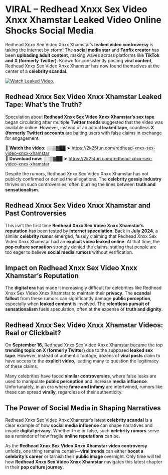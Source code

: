 # VIRAL – Redhead Xnxx Sex Video Xnxx Xhamstar Leaked Video Online Shocks Social Media 

Redhead Xnxx Sex Video Xnxx Xhamstar’s **leaked video controversy** is taking the internet by storm! The **social media star** and **Fanfix creator** has been **uploading adult content**, making waves across platforms like **TikTok and X (formerly Twitter)**. Known for consistently posting **viral content**, Redhead Xnxx Sex Video Xnxx Xhamstar has now found themselves at the center of a **celebrity scandal**.  

[![Watch Leaked Video.](https://miro.medium.com/v2/resize:fit:828/format:webp/1*cilzJN44JGOrTw9NJCrNHA.gif "Watch Leaked Video")](https://2k25fun.com/redhead-xnxx-sex-video-xnxx-xhamstar)

## **Redhead Xnxx Sex Video Xnxx Xhamstar Leaked Tape: What’s the Truth?**  
Speculation about **Redhead Xnxx Sex Video Xnxx Xhamstar’s sex tape** began circulating after multiple **Twitter trends** suggested that the video was available online. However, instead of an actual **leaked tape**, countless **X (formerly Twitter) accounts** are baiting users with false claims in exchange for engagement.  

🔹 **Watch the video:** ░░▒▓██ ➤ https://2k25fun.com/redhead-xnxx-sex-video-xnxx-xhamstar  
🔹 **Download now:** ░░▒▓██ ➤ https://2k25fun.com/redhead-xnxx-sex-video-xnxx-xhamstar  

Despite the rumors, Redhead Xnxx Sex Video Xnxx Xhamstar has not publicly confirmed or denied the allegations. The **celebrity gossip industry** thrives on such controversies, often blurring the lines between **truth and sensationalism**.  

## **Redhead Xnxx Sex Video Xnxx Xhamstar and Past Controversies**  
This isn’t the first time **Redhead Xnxx Sex Video Xnxx Xhamstar’s reputation** has been tested by **internet speculation**. Back in **July 2024**, a similar **celebrity rumor** emerged, falsely claiming that Redhead Xnxx Sex Video Xnxx Xhamstar had an **explicit video leaked online**. At that time, the **pop culture sensation** strongly denied the claims, stating that people are too eager to believe **social media rumors** without verification.  

## **Impact on Redhead Xnxx Sex Video Xnxx Xhamstar’s Reputation**  
The **digital era** has made it increasingly difficult for celebrities like Redhead Xnxx Sex Video Xnxx Xhamstar to maintain their **privacy**. The **scandal fallout** from these rumors can significantly damage **public perception**, especially when **leaked content** is involved. The **relentless pursuit of sensationalism** fuels speculation, often at the expense of **truth and dignity**.  

## **Redhead Xnxx Sex Video Xnxx Xhamstar Videos: Real or Clickbait?**  
On **September 16**, Redhead Xnxx Sex Video Xnxx Xhamstar became the top **trending topic on X (formerly Twitter)** due to the supposed **leaked sex tape**. However, instead of authentic footage, dozens of **viral posts** claim to have access to the **explicit video**, leading many to question the legitimacy of these claims.  

Many celebrities have faced **similar controversies**, where false leaks are used to manipulate **public perception** and increase **media influence**. Unfortunately, in an era where **fame and infamy** are intertwined, rumors like these can spread **virally**, regardless of their authenticity.  

## **The Power of Social Media in Shaping Narratives**  
Redhead Xnxx Sex Video Xnxx Xhamstar’s latest **celebrity scandal** is a clear example of how **social media influence** can shape narratives and invade **digital privacy**. Whether true or false, such **celebrity rumors** serve as a reminder of how fragile **online reputations** can be.  

As the **Redhead Xnxx Sex Video Xnxx Xhamstar video controversy** unfolds, one thing remains certain—**viral trends** can either **boost a celebrity’s career** or tarnish their **public image** overnight. Only time will tell how **Redhead Xnxx Sex Video Xnxx Xhamstar** navigates this latest chapter in their **pop culture journey**. 
